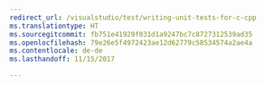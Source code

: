 ```yaml
---
redirect_url: /visualstudio/test/writing-unit-tests-for-c-cpp
ms.translationtype: HT
ms.sourcegitcommit: fb751e41929f031d1a9247bc7c8727312539ad35
ms.openlocfilehash: 79e26e5f4972423ae12d62779c58534574a2ae4a
ms.contentlocale: de-de
ms.lasthandoff: 11/15/2017

---
```


